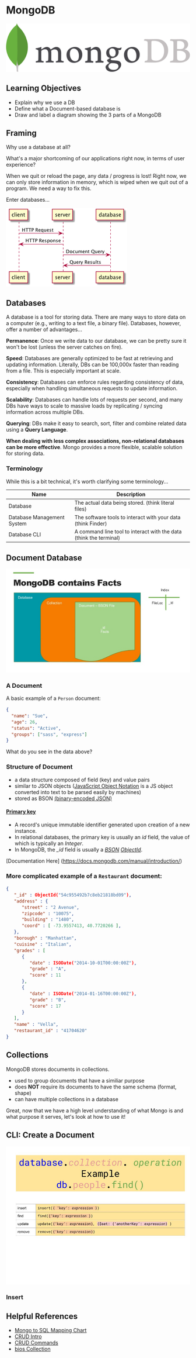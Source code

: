 # MongoDB

![logo](./images/mongodb-logo.jpg)

## Learning Objectives

- Explain why we use a DB 
- Define what a Document-based database is
- Draw and label a diagram showing the 3 parts of a MongoDB

## Framing

Why use a database at all?

What's a major shortcoming of our applications right now, in terms of user
experience?

When we quit or reload the page, any data / progress is lost! Right now, we can
only store information in memory, which is wiped when we quit out of a program.
We need a way to fix this.

Enter databases...

![Client, Server, DB Diagram](./images/clientServerDB.png)

## Databases 

A database is a tool for storing data. There are many ways to store data on a
computer (e.g., writing to a text file, a binary file). Databases, however,
offer a number of advantages...

**Permanence**: Once we write data to our database, we can be pretty sure it
won't be lost (unless the server catches on fire).

**Speed**: Databases are generally optimized to be fast at retrieving and
updating information. Literally, DBs can be 100,000x faster than reading from a
file. This is especially important at scale.

**Consistency**: Databases can enforce rules regarding consistency of data,
especially when handling simultaneous requests to update information.

**Scalability**: Databases can handle lots of requests per second, and many DBs
have ways to scale to massive loads by replicating / syncing information across
multiple DBs.

**Querying**: DBs make it easy to search, sort, filter and combine related data
using a **Query Language**.

**When dealing with less complex associations, non-relational databases can be more
effective**. Mongo provides a more flexible, scalable solution for storing data.

### Terminology

While this is a bit technical, it's worth clarifying some terminology...

Name                        | Description
----------------------------|-------------------------------------------------
Database                    |  The actual data being stored. (think literal files)
Database Management System  | The software tools to interact with your data (think Finder)
Database CLI                |  A command line tool to interact with the data (think the terminal)

## Document Database

![Layout of mongodb](./images/mongoLayout.jpg)

### A Document

A basic example of a `Person` document:

```json
{
  "name": "Sue",
  "age": 26,
  "status": "Active",
  "groups": ["sass", "express"]
}
```

What do you see in the data above?

### Structure of Document

- a data structure composed of field (key) and value pairs
- similar to JSON objects ([JavaScript Object
  Notation](https://www.mongodb.com/json-and-bson) is a JS object converted
  into text to be parsed easily by machines)
- stored as BSON [(binary-encoded JSON)](http://bsonspec.org/ )

#### [Primary key](http://docs.mongodb.org/manual/reference/glossary/#term-primary-key) 

- A record's unique immutable identifier generated upon creation of a new
  instance.
- In relational databases, the primary key is usually an *id* field, the value
  of which is typically an *Integer*.
- In MongoDB, the *_id* field is usually a
  *[BSON](http://docs.mongodb.org/manual/reference/glossary/#term-bson)
  [ObjectId](http://docs.mongodb.org/manual/reference/glossary/#term-objectid)*.

[Documentation Here] (https://docs.mongodb.com/manual/introduction/)

### More complicated example of a `Restaurant` document:

```json
{
   "_id" : ObjectId("54c955492b7c8eb21818bd09"),
   "address" : {
      "street" : "2 Avenue",
      "zipcode" : "10075",
      "building" : "1480",
      "coord" : [ -73.9557413, 40.7720266 ],
   },
   "borough" : "Manhattan",
   "cuisine" : "Italian",
   "grades" : [
      {
         "date" : ISODate("2014-10-01T00:00:00Z"),
         "grade" : "A",
         "score" : 11
      },
      {
         "date" : ISODate("2014-01-16T00:00:00Z"),
         "grade" : "B",
         "score" : 17
      }
   ],
   "name" : "Vella",
   "restaurant_id" : "41704620"
}
```

## Collections 

MongoDB stores documents in collections.

- used to group documents that have a similiar purpose 
- does **NOT** require its documents to have the same schema (format, shape)
- can have multiple collections in a database

Great, now that we have a high level understanding of what Mongo is and what
purpose it serves, let's look at how to use it!

## CLI: Create a Document 

![Mongo Cheatsheet](./images/cheatsheet.jpg)

### Insert

## Helpful References

- [Mongo to SQL Mapping Chart](http://docs.mongodb.org/manual/reference/sql-comparison/)
- [CRUD Intro](http://docs.mongodb.org/manual/core/crud-introduction/)
- [CRUD Commands](http://docs.mongodb.org/manual/reference/crud/)
- [bios Collection](http://docs.mongodb.org/manual/reference/bios-example-collection/)

